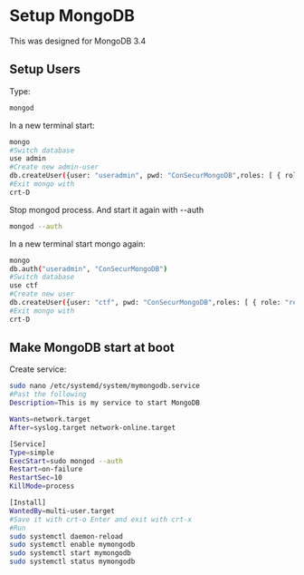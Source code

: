 # Setup MongoDB

This was designed for MongoDB 3.4

## Setup Users

Type: 

```bash
mongod
```

In a new terminal start:

```bash
mongo
#Switch database
use admin
#Create new admin-user
db.createUser({user: "useradmin", pwd: "ConSecurMongoDB",roles: [ { role: "userAdminAnyDatabase", db: "admin" } ] })
#Exit mongo with
crt-D
```

Stop mongod process. And start it again with --auth

```bash
mongod --auth
```

In a new terminal start mongo again:

```bash
mongo
db.auth("useradmin", "ConSecurMongoDB")
#Switch database
use ctf
#Create new user
db.createUser({user: "ctf", pwd: "ConSecurMongoDB",roles: [ { role: "readWrite", db: "ctf" } ] })
#Exit mongo with
crt-D
```

## Make MongoDB start at boot

Create service:

```bash
sudo nano /etc/systemd/system/mymongodb.service
#Past the following
Description=This is my service to start MongoDB

Wants=network.target
After=syslog.target network-online.target

[Service]
Type=simple
ExecStart=sudo mongod --auth
Restart=on-failure
RestartSec=10
KillMode=process

[Install]
WantedBy=multi-user.target
#Save it with crt-o Enter and exit with crt-x
#Run
sudo systemctl daemon-reload
sudo systemctl enable mymongodb
sudo systemctl start mymongodb
sudo systemctl status mymongodb
```
